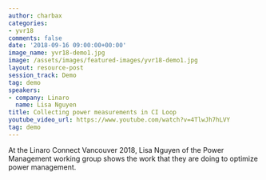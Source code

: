 ```yaml
---
author: charbax
categories:
- yvr18
comments: false
date: '2018-09-16 09:00:00+00:00'
image_name: yvr18-demo1.jpg
image: /assets/images/featured-images/yvr18-demo1.jpg
layout: resource-post
session_track: Demo
tag: demo
speakers:
- company: Linaro
  name: Lisa Nguyen
title: Collecting power measurements in CI Loop
youtube_video_url: https://www.youtube.com/watch?v=4TlwJh7hLVY
tag: demo
---
```

At the Linaro Connect Vancouver 2018, Lisa Nguyen of the Power Management working group shows the work that they are doing to optimize power management.
